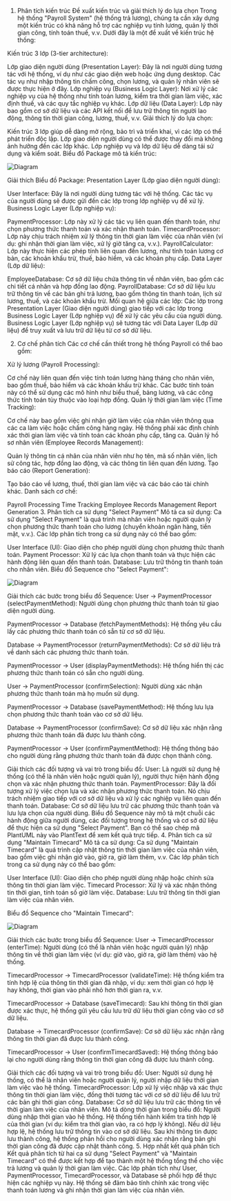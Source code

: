 1. Phân tích kiến trúc
Đề xuất kiến trúc và giải thích lý do lựa chọn
Trong hệ thống "Payroll System" (hệ thống trả lương), chúng ta cần xây dựng một kiến trúc có khả năng hỗ trợ các nghiệp vụ tính lương, quản lý thời gian công, tính toán thuế, v.v. Dưới đây là một đề xuất về kiến trúc hệ thống:

Kiến trúc 3 lớp (3-tier architecture):

Lớp giao diện người dùng (Presentation Layer): Đây là nơi người dùng tương tác với hệ thống, ví dụ như các giao diện web hoặc ứng dụng desktop. Các tác vụ như nhập thông tin chấm công, chọn lương, và quản lý nhân viên sẽ được thực hiện ở đây.
Lớp nghiệp vụ (Business Logic Layer): Nơi xử lý các nghiệp vụ của hệ thống như tính toán lương, kiểm tra thời gian làm việc, xác định thuế, và các quy tắc nghiệp vụ khác.
Lớp dữ liệu (Data Layer): Lớp này bao gồm cơ sở dữ liệu và các API kết nối để lưu trữ thông tin người lao động, thông tin thời gian công, lương, thuế, v.v.
Giải thích lý do lựa chọn:

Kiến trúc 3 lớp giúp dễ dàng mở rộng, bảo trì và triển khai, vì các lớp có thể phát triển độc lập.
Lớp giao diện người dùng có thể được thay đổi mà không ảnh hưởng đến các lớp khác.
Lớp nghiệp vụ và lớp dữ liệu dễ dàng tái sử dụng và kiểm soát.
Biểu đồ Package mô tả kiến trúc:

![Diagram](https://www.planttext.com/api/plantuml/png/T94x3eCm44Hxds95pnKYb4yHYO8YgIAAZTaW56EZjIbGb9Ebo95oXO0YXOzDEtupdj5-Nk_4EcJNraeqAEzO4aGPaoNjq5L6GueTSGGF0N0vMs8uQaTyGqcvU8hHj6rjfSbQI4rPoPajmwxkyp8siWSCvuDugcgIoCLSxL4sIkrGoLQX6zJf9tjqE8i-r8qo7T7mS4LBqv1HwoEMtI6EDw5cOIvGrlV-8vSB0lPrrjT-hBzq5VNs9wIBuS9V0000__y30000)

Giải thích Biểu đồ Package:
Presentation Layer (Lớp giao diện người dùng):

User Interface: Đây là nơi người dùng tương tác với hệ thống. Các tác vụ của người dùng sẽ được gửi đến các lớp trong lớp nghiệp vụ để xử lý.
Business Logic Layer (Lớp nghiệp vụ):

PaymentProcessor: Lớp này xử lý các tác vụ liên quan đến thanh toán, như chọn phương thức thanh toán và xác nhận thanh toán.
TimecardProcessor: Lớp này chịu trách nhiệm xử lý thông tin thời gian làm việc của nhân viên (ví dụ: ghi nhận thời gian làm việc, xử lý giờ tăng ca, v.v.).
PayrollCalculator: Lớp này thực hiện các phép tính liên quan đến lương, như tính toán lương cơ bản, các khoản khấu trừ, thuế, bảo hiểm, và các khoản phụ cấp.
Data Layer (Lớp dữ liệu):

EmployeeDatabase: Cơ sở dữ liệu chứa thông tin về nhân viên, bao gồm các chi tiết cá nhân và hợp đồng lao động.
PayrollDatabase: Cơ sở dữ liệu lưu trữ thông tin về các bản ghi trả lương, bao gồm thông tin thanh toán, lịch sử lương, thuế, và các khoản khấu trừ.
Mối quan hệ giữa các lớp:
Các lớp trong Presentation Layer (Giao diện người dùng) giao tiếp với các lớp trong Business Logic Layer (Lớp nghiệp vụ) để xử lý các yêu cầu của người dùng.
Business Logic Layer (Lớp nghiệp vụ) sẽ tương tác với Data Layer (Lớp dữ liệu) để truy xuất và lưu trữ dữ liệu từ cơ sở dữ liệu.

2. Cơ chế phân tích
Các cơ chế cần thiết trong hệ thống Payroll có thể bao gồm:

Xử lý lương (Payroll Processing):

Cơ chế này liên quan đến việc tính toán lương hàng tháng cho nhân viên, bao gồm thuế, bảo hiểm và các khoản khấu trừ khác.
Các bước tính toán này có thể sử dụng các mô hình như biểu thuế, bảng lương, và các công thức tính toán tùy thuộc vào loại hợp đồng.
Quản lý thời gian làm việc (Time Tracking):

Cơ chế này bao gồm việc ghi nhận giờ làm việc của nhân viên thông qua các ca làm việc hoặc chấm công hàng ngày. Hệ thống phải xác định chính xác thời gian làm việc và tính toán các khoản phụ cấp, tăng ca.
Quản lý hồ sơ nhân viên (Employee Records Management):

Quản lý thông tin cá nhân của nhân viên như họ tên, mã số nhân viên, lịch sử công tác, hợp đồng lao động, và các thông tin liên quan đến lương.
Tạo báo cáo (Report Generation):

Tạo báo cáo về lương, thuế, thời gian làm việc và các báo cáo tài chính khác.
Danh sách cơ chế:

Payroll Processing
Time Tracking
Employee Records Management
Report Generation
3. Phân tích ca sử dụng "Select Payment"
Mô tả ca sử dụng:
Ca sử dụng "Select Payment" là quá trình mà nhân viên hoặc người quản lý chọn phương thức thanh toán cho lương (chuyển khoản ngân hàng, tiền mặt, v.v.). Các lớp phân tích trong ca sử dụng này có thể bao gồm:

User Interface (UI): Giao diện cho phép người dùng chọn phương thức thanh toán.
Payment Processor: Xử lý các lựa chọn thanh toán và thực hiện các hành động liên quan đến thanh toán.
Database: Lưu trữ thông tin thanh toán cho nhân viên.
Biểu đồ Sequence cho "Select Payment":

![Diagram](https://www.planttext.com/api/plantuml/png/P9112eCm44NtEKLmPHUzW8iYuhOGA3t0D4une4d8Z0NFraMFr2iqMWMZs_alVzxa-_wKn11uw3i1cbsGTy8WV1mPRJnObfc2iKVBAZYDH2va4aWgbK8rC3o0S0xhIeYfHvul4PI59EnGyr9qHMvTavz4Z29GLn5u8kisoIa2CLeR0l8Gx87uLyox2jaOyXsC1oXrqSu-JUXliv9nDlTRFh4YU64glMCtWcjjVBBtMgBz-INQPlht7m000F__0m00)

Giải thích các bước trong biểu đồ Sequence:
User -> PaymentProcessor (selectPaymentMethod): Người dùng chọn phương thức thanh toán từ giao diện người dùng.

PaymentProcessor -> Database (fetchPaymentMethods): Hệ thống yêu cầu lấy các phương thức thanh toán có sẵn từ cơ sở dữ liệu.

Database -> PaymentProcessor (returnPaymentMethods): Cơ sở dữ liệu trả về danh sách các phương thức thanh toán.

PaymentProcessor -> User (displayPaymentMethods): Hệ thống hiển thị các phương thức thanh toán có sẵn cho người dùng.

User -> PaymentProcessor (confirmSelection): Người dùng xác nhận phương thức thanh toán mà họ muốn sử dụng.

PaymentProcessor -> Database (savePaymentMethod): Hệ thống lưu lựa chọn phương thức thanh toán vào cơ sở dữ liệu.

Database -> PaymentProcessor (confirmSave): Cơ sở dữ liệu xác nhận rằng phương thức thanh toán đã được lưu thành công.

PaymentProcessor -> User (confirmPaymentMethod): Hệ thống thông báo cho người dùng rằng phương thức thanh toán đã được chọn thành công.

Giải thích các đối tượng và vai trò trong biểu đồ:
User: Là người sử dụng hệ thống (có thể là nhân viên hoặc người quản lý), người thực hiện hành động chọn và xác nhận phương thức thanh toán.
PaymentProcessor: Đây là đối tượng xử lý việc chọn lựa và xác nhận phương thức thanh toán. Nó chịu trách nhiệm giao tiếp với cơ sở dữ liệu và xử lý các nghiệp vụ liên quan đến thanh toán.
Database: Cơ sở dữ liệu lưu trữ các phương thức thanh toán và lưu lựa chọn của người dùng.
Biểu đồ Sequence này mô tả một chuỗi các hành động giữa người dùng, các đối tượng trong hệ thống và cơ sở dữ liệu để thực hiện ca sử dụng "Select Payment". Bạn có thể sao chép mã PlantUML này vào PlantText để xem kết quả trực tiếp.
4. Phân tích ca sử dụng "Maintain Timecard"
Mô tả ca sử dụng:
Ca sử dụng "Maintain Timecard" là quá trình cập nhật thông tin thời gian làm việc của nhân viên, bao gồm việc ghi nhận giờ vào, giờ ra, giờ làm thêm, v.v. Các lớp phân tích trong ca sử dụng này có thể bao gồm:

User Interface (UI): Giao diện cho phép người dùng nhập hoặc chỉnh sửa thông tin thời gian làm việc.
Timecard Processor: Xử lý và xác nhận thông tin thời gian, tính toán số giờ làm việc.
Database: Lưu trữ thông tin thời gian làm việc của nhân viên.


Biểu đồ Sequence cho "Maintain Timecard":

![Diagram](https://www.planttext.com/api/plantuml/png/R8z12i9034NtSuhGLLru0HTIIjqNh0U8Cn46sfcIIGkUpOL7yWfc2YCARhB8U_dyl1xF9WcoBDDeq4fak2HYC-lAMpzZ4AW6Fv55TZr7Iob5hW0J3FslrQ7W5HDji6kDoK6mFwe81w0Wn3ce5Xsd87pV6IM5hpXwXqB_bQvL9U5AfSgteh2as1XkdgUpcdMvtMfyK0d8YbEdeU3oxsy0003__mC0)

Giải thích các bước trong biểu đồ Sequence:
User -> TimecardProcessor (enterTime): Người dùng (có thể là nhân viên hoặc người quản lý) nhập thông tin về thời gian làm việc (ví dụ: giờ vào, giờ ra, giờ làm thêm) vào hệ thống.

TimecardProcessor -> TimecardProcessor (validateTime): Hệ thống kiểm tra tính hợp lệ của thông tin thời gian đã nhập, ví dụ: xem thời gian có hợp lệ hay không, thời gian vào phải nhỏ hơn thời gian ra, v.v.

TimecardProcessor -> Database (saveTimecard): Sau khi thông tin thời gian được xác thực, hệ thống gửi yêu cầu lưu trữ dữ liệu thời gian công vào cơ sở dữ liệu.

Database -> TimecardProcessor (confirmSave): Cơ sở dữ liệu xác nhận rằng thông tin thời gian đã được lưu thành công.

TimecardProcessor -> User (confirmTimecardSaved): Hệ thống thông báo lại cho người dùng rằng thông tin thời gian công đã được lưu thành công.

Giải thích các đối tượng và vai trò trong biểu đồ:
User: Người sử dụng hệ thống, có thể là nhân viên hoặc người quản lý, người nhập dữ liệu thời gian làm việc vào hệ thống.
TimecardProcessor: Lớp xử lý việc nhập và xác thực thông tin thời gian làm việc, đồng thời tương tác với cơ sở dữ liệu để lưu trữ các bản ghi thời gian công.
Database: Cơ sở dữ liệu lưu trữ các thông tin về thời gian làm việc của nhân viên.
Mô tả dòng thời gian trong biểu đồ:
Người dùng nhập thời gian vào hệ thống.
Hệ thống tiến hành kiểm tra tính hợp lệ của thời gian (ví dụ: kiểm tra thời gian vào, ra có hợp lý không).
Nếu dữ liệu hợp lệ, hệ thống lưu trữ thông tin vào cơ sở dữ liệu.
Sau khi thông tin được lưu thành công, hệ thống phản hồi cho người dùng xác nhận rằng bản ghi thời gian công đã được cập nhật thành công.
5. Hợp nhất kết quả phân tích
Kết quả phân tích từ hai ca sử dụng "Select Payment" và "Maintain Timecard" có thể được kết hợp để tạo thành một hệ thống tổng thể cho việc trả lương và quản lý thời gian làm việc. Các lớp phân tích như User, PaymentProcessor, TimecardProcessor, và Database sẽ phối hợp để thực hiện các nghiệp vụ này. Hệ thống sẽ đảm bảo tính chính xác trong việc thanh toán lương và ghi nhận thời gian làm việc của nhân viên.

